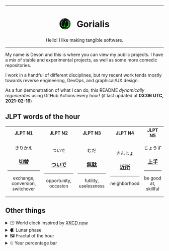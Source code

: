 ***

<h1 align="center">
<sub>
    <img src="readme/resources/avatar.png" height="36">
</sub>
&nbsp;
Gorialis
</h1>
<p align="center">
Hello! I like making tangible software.
</p>

***

My name is Devon and this is where you can view my public projects. I have a mix of stable and experimental projects, as well as some more comedic repositories.

I work in a handful of different disciplines, but my recent work tends mostly towards reverse engineering, DevOps, and graphical/UX design.

As a fun demonstration of what I can do, this README *dynamically regenerates* using GitHub Actions every hour! (it last updated at **03:06 UTC, 2021-02-16**)

<h2>JLPT words of the hour</h2>
<table>
    <tr>
        <th>JLPT N1</th>
        <th>JLPT N2</th>
        <th>JLPT N3</th>
        <th>JLPT N4</th>
        <th>JLPT N5</th>
    </tr>
    <tr>
        <td>
            <p align="center">きりかえ</p>
            <h3 align="center"><b><a href="https://jisho.org/search/%E5%88%87%E6%9B%BF">切替</a></b></h3>
            <hr>
            <p align="center">exchange,<wbr> conversion,<wbr> switchover</p>
        </td>
        <td>
            <p align="center">ついで</p>
            <h3 align="center"><b><a href="https://jisho.org/search/%E3%81%A4%E3%81%84%E3%81%A7">ついで</a></b></h3>
            <hr>
            <p align="center">opportunity,<wbr> occasion</p>
        </td>
        <td>
            <p align="center">むだ</p>
            <h3 align="center"><b><a href="https://jisho.org/search/%E7%84%A1%E9%A7%84">無駄</a></b></h3>
            <hr>
            <p align="center">futility,<wbr> uselessness</p>
        </td>
        <td>
            <p align="center">きんじょ</p>
            <h3 align="center"><b><a href="https://jisho.org/search/%E8%BF%91%E6%89%80">近所</a></b></h3>
            <hr>
            <p align="center">neighborhood</p>
        </td>
        <td>
            <p align="center">じょうず</p>
            <h3 align="center"><b><a href="https://jisho.org/search/%E4%B8%8A%E6%89%8B">上手</a></b></h3>
            <hr>
            <p align="center">be good at,<wbr> skillful</p>
        </td>
    </tr>
</table>

<h2>Other things</h2>
<details>
<summary>🕒  World clock inspired by <a href="https://xkcd.com/now">XKCD now</a></summary>

> <img src="generated/now.png" width="512">

</details>
<details>
<summary>🌒 Lunar phase</summary>

The moon is approximately 16.91% through its phase (Waxing Crescent).

</details>
<details>
<summary>&#x1f5bc; Fractal of the hour</summary>

> <img src="generated/fractal.png" width="512">

</details>
<details>
<summary>&#x23f2; Year percentage bar</summary>
<pre><code>2021 [██▁▁▁▁▁▁▁▁▁▁▁▁▁▁▁▁▁▁] 12.64%</code></pre>
</details>
